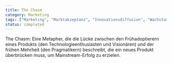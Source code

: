 ```yaml
---
title: The Chasm
category: Marketing
tags: ["Marketing", "Marktakzeptanz", "Innovationsdiffusion", "Wachstumsstrategie"]
status: completed
---
```

The Chasm: Eine Metapher, die die Lücke zwischen den Frühadoptierern eines Produkts (den Technologieenthusiasten und Visionären) und der frühen Mehrheit (den Pragmatikern) beschreibt, die ein neues Produkt überbrücken muss, um Mainstream-Erfolg zu erzielen.